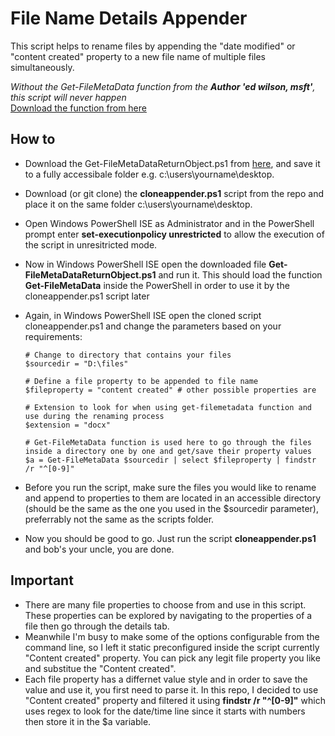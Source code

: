 # File Name Details Appender

This script helps to rename files by appending the "date modified" or "content created" property to a new file name of multiple files simultaneously.

*Without the Get-FileMetaData function from the **Author 'ed wilson, msft'**, this script will never happen*
<br>
[Download the function from here](https://gallery.technet.microsoft.com/scriptcenter/get-file-meta-data-function-f9e8d804)

## How to
- Download the Get-FileMetaDataReturnObject.ps1 from [here](https://gallery.technet.microsoft.com/scriptcenter/get-file-meta-data-function-f9e8d804), and save it to a fully accessibale folder e.g. c:\users\yourname\desktop.
- Download (or git clone) the **cloneappender.ps1** script from the repo and place it on the same folder c:\users\yourname\desktop.
- Open Windows PowerShell ISE as Administrator and in the PowerShell prompt enter **set-executionpolicy unrestricted** to allow the execution of the script in unresitricted mode.
- Now in Windows PowerShell ISE open the downloaded file **Get-FileMetaDataReturnObject.ps1** and run it. This should load the function **Get-FileMetaData** inside the PowerShell in order to use it by the cloneappender.ps1 script later
- Again, in Windows PowerShell ISE open the cloned script cloneappender.ps1 and change the parameters based on your requirements:

      # Change to directory that contains your files 
      $sourcedir = "D:\files" 

      # Define a file property to be appended to file name
      $fileproperty = "content created" # other possible properties are 

      # Extension to look for when using get-filemetadata function and use during the renaming process
      $extension = "docx"

      # Get-FileMetaData function is used here to go through the files inside a directory one by one and get/save their property values
      $a = Get-FileMetaData $sourcedir | select $fileproperty | findstr /r "^[0-9]"

- Before you run the script, make sure the files you would like to rename and append to properties to them are located in an accessible directory (should be the same as the one you used in the $sourcedir parameter), preferrably not the same as the scripts folder.

- Now you should be good to go. Just run the script **cloneappender.ps1** and bob's your uncle, you are done.

## Important
- There are many file properties to choose from and use in this script. These properties can be explored by navigating to the properties of a file then go through the details tab.
- Meanwhile I'm busy to make some of the options configurable from the command line, so I left it static preconfigured inside the script  currently  "Content created" property. You can pick any  legit file property you like and substitue the "Content created".
- Each file property has a differnet value style and in order to save the value and use it, you first need to parse it. In this repo, I decided to use "Content created" property and filtered it using **findstr /r "^[0-9]"** which uses regex to look for the date/time line since it starts with numbers then store it in the $a variable.
